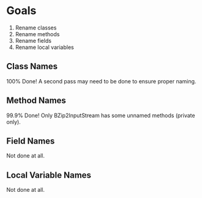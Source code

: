 # Goals

1) Rename classes
2) Rename methods
3) Rename fields
4) Rename local variables

## Class Names

100% Done! A second pass may need to be done to ensure proper naming.

## Method Names

99.9% Done! Only BZip2InputStream has some unnamed methods (private only).

## Field Names

Not done at all.

## Local Variable Names

Not done at all.
